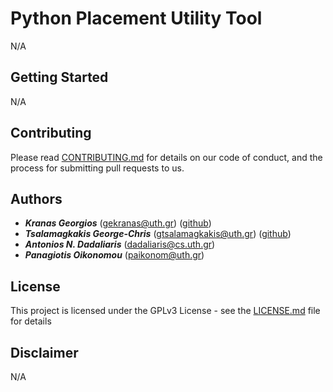 # Python Placement Utility Tool
N/A
## Getting Started
N/A

## Contributing

Please read [CONTRIBUTING.md]() for details on our code of conduct, and the process for submitting pull requests to us.

## Authors

  - ***Kranas Georgios*** (gekranas@uth.gr) ([github](https://github.com/PlebeianDev))
 - ***Tsalamagkakis George-Chris*** (gtsalamagkakis@uth.gr) ([github](https://github.com/GCTsalamagkakis))
 - ***Antonios N. Dadaliaris*** (dadaliaris@cs.uth.gr)
 - ***Panagiotis Oikonomou*** (paikonom@uth.gr)


## License

This project is licensed under the GPLv3 License - see the [LICENSE.md](LICENSE.md) file for details

## Disclaimer

N/A
